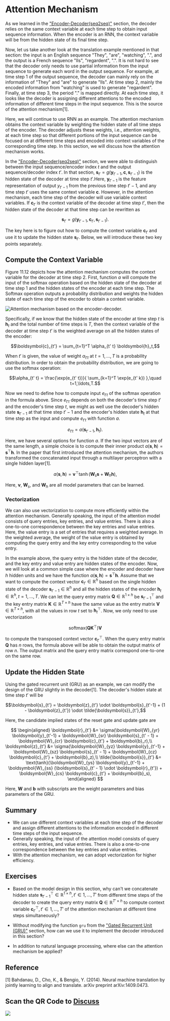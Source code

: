 # Attention Mechanism

As we learned in the ["Encoder-Decoder(seq2seq)"](seq2seq.md) section, the decoder relies on the same context variable at each time step to obtain input sequence information.  When the encoder is an RNN, the context variable will be from the hidden state of its final time step.

Now, let us take another look at the translation example mentioned in that section: the input is an English sequence "They", "are", "watching", ".", and the output is a French sequence "Ils", "regardent", ".". It is not hard to see that the decoder only needs to use partial information from the input sequence to generate each word in the output sequence. For example, at time step 1 of the output sequence, the decoder can mainly rely on the information of "They" and "are" to generate "Ils". At time step 2, mainly the encoded information from "watching" is used to generate "regardent". Finally, at time step 3, the period "." is mapped directly.  At each time step, it looks like the decoder is assigning different attentions to the encoded information of different time steps in the input sequence. This is the source of the attention mechanism[1].

Here, we will continue to use RNN as an example. The attention mechanism obtains the context variable by weighting the hidden state of all time steps of the encoder. The decoder adjusts these weights, i.e., attention weights, at each time step so that different portions of the input sequence can be focused on at different time steps and encoded into context variables of the corresponding time step. In this section, we will discuss how the attention mechanism works.


In the ["Encoder-Decoder(seq2seq)"](seq2seq.md) section, we were able to distinguish between the input sequence/encoder index $t$ and the output sequence/decoder index $t'$. In that section, $\boldsymbol{s}_{t'} = g(\boldsymbol{y}_{t'-1}, \boldsymbol{c}, \boldsymbol{s}_{t'-1})$ is the hidden state of the decoder at time step $t'$.Here, $\boldsymbol{y}_{t'-1}$ is the feature representation of output $y_{t'-1}$ from the previous time step $t'-1$, and any time step $t'$ uses the same context variable $\boldsymbol{c}$. However, in the attention mechanism, each time step of the decoder will use variable context variables. If $\boldsymbol{c}_{t'}$ is the context variable of the decoder at time step $t'$, then the hidden state of the decoder at that time step can be rewritten as

$$\boldsymbol{s}_{t'} = g(\boldsymbol{y}_{t'-1}, \boldsymbol{c}_{t'}, \boldsymbol{s}_{t'-1}).$$

The key here is to figure out how to compute the context variable $\boldsymbol{c}_{t'}$ and use it to update the hidden state $\boldsymbol{s}_{t'}$. Below, we will introduce these two key points separately.


## Compute the Context Variable

Figure 11.12 depicts how the attention mechanism computes the context variable for the decoder at time step 2. First, function $a$ will compute the input of the softmax operation based on the hidden state of the decoder at time step 1 and the hidden states of the encoder at each time step. The Softmax operation outputs a probability distribution and weights the hidden state of each time step of the encoder to obtain a context variable.

![Attention mechanism based on the encoder-decoder. ](../img/attention.svg)


Specifically, if we know that the hidden state of the encoder at time step $t$ is $\boldsymbol{h}_t$ and the total number of time steps is $T$, then the context variable of the decoder at time step $t'$ is the weighted average on all the hidden states of the encoder:

$$\boldsymbol{c}_{t'} = \sum_{t=1}^T \alpha_{t' t} \boldsymbol{h}_t,$$

When $t'$ is given, the value of weight $\alpha_{t't}$ at $t=1, \ldots,T$ is a probability distribution. In order to obtain the probability distribution, we are going to use the softmax operation:

$$\alpha_{t' t} = \frac{\exp(e_{t' t})}{ \sum_{k=1}^T \exp(e_{t' k}) },\quad t=1,\ldots,T.$$

Now we need to define how to compute input $e_{t' t}$ of the softmax operation in the formula above. Since $e_{t' t}$ depends on both the decoder's time step $t'$ and the encoder's time step $t$, we might as well use the decoder's hidden state $\boldsymbol{s}_{t' - 1}$ at that time step $t'-1$ and the encoder's hidden state $\boldsymbol{h}_t$ at that time step as the input and compute $e_{t' t}$ with function $a$.

$$e_{t' t} = a(\boldsymbol{s}_{t' - 1}, \boldsymbol{h}_t).$$


Here, we have several options for function $a$. If the two input vectors are of the same length, a simple choice is to compute their inner product $a(\boldsymbol{s}, \boldsymbol{h})=\boldsymbol{s}^\top \boldsymbol{h}$. In the paper that first introduced the attention mechanism, the authors transformed the concatenated input through a multilayer perceptron with a single hidden layer[1].

$$a(\boldsymbol{s}, \boldsymbol{h}) = \boldsymbol{v}^\top \tanh(\boldsymbol{W}_s \boldsymbol{s} + \boldsymbol{W}_h \boldsymbol{h}),$$

Here, $\boldsymbol{v}$, $\boldsymbol{W}_s$, and $\boldsymbol{W}_h$ are all model parameters that can be learned.

### Vectorization

We can also use vectorization to compute more efficiently within the attention mechanism. Generally speaking, the input of the attention model consists of query entries, key entries, and value entries. There is also a one-to-one correspondence between the key entries and value entries. Here, the value entry is a set of entries that requires a weighted average. In the weighted average, the weight of the value entry is obtained by computing the query entry and the key entry corresponding to the value entry.

In the example above, the query entry is the hidden state of the decoder, and the key entry and value entry are hidden states of the encoder.
Now, we will look at a common simple case where the encoder and decoder have $h$ hidden units and we have the function $a(\boldsymbol{s}, \boldsymbol{h})=\boldsymbol{s}^ \top \boldsymbol{h}$. Assume that we want to compute the context vector $\boldsymbol{c}_{t'}\in \mathbb{R}^{h}$ based on the single hidden state of the decoder $\boldsymbol{s}_{t' - 1} \in \mathbb{R}^{h}$ and all the hidden states of the encoder $\boldsymbol{h}_t \in \mathbb{R}^{h}, t = 1,\ldots,T$.
We can let the query entry matrix $\boldsymbol{Q} \in \mathbb{R}^{1 \times h}$ be $\boldsymbol{s}_{t' - 1}^\top$ and the key entry matrix $\boldsymbol{K} \in \mathbb{R}^{T \times h}$ have the same value as the entry matrix $\boldsymbol{V} \in \mathbb{R}^{T \times h}$, with all the values in row $t$ set to $\boldsymbol{h}_t^\top$. Now, we only need to use vectorization

$$\text{softmax}(\boldsymbol{Q}\boldsymbol{K}^\top)\boldsymbol{V}$$

to compute the transposed context vector $\boldsymbol{c}_{t'}^\top$. When the query entry matrix $\boldsymbol{Q}$ has $n$ rows, the formula above will be able to obtain the output matrix of row $n$. The output matrix and the query entry matrix correspond one-to-one on the same row.



## Update the Hidden State

Using the gated recurrent unit (GRU) as an example, we can modify the design of the GRU slightly in the decoder[1]. The decoder's hidden state at time step $t'$ will be

$$\boldsymbol{s}_{t'} = \boldsymbol{z}_{t'} \odot \boldsymbol{s}_{t'-1}  + (1 - \boldsymbol{z}_{t'}) \odot \tilde{\boldsymbol{s}}_{t'},$$

Here, the candidate implied states of the reset gate and update gate are


$$
\begin{aligned}
\boldsymbol{r}_{t'} &= \sigma(\boldsymbol{W}_{yr} \boldsymbol{y}_{t'-1} + \boldsymbol{W}_{sr} \boldsymbol{s}_{t' - 1} + \boldsymbol{W}_{cr} \boldsymbol{c}_{t'} + \boldsymbol{b}_r),\\
\boldsymbol{z}_{t'} &= \sigma(\boldsymbol{W}_{yz} \boldsymbol{y}_{t'-1} + \boldsymbol{W}_{sz} \boldsymbol{s}_{t' - 1} + \boldsymbol{W}_{cz} \boldsymbol{c}_{t'} + \boldsymbol{b}_z),\\
\tilde{\boldsymbol{s}}_{t'} &= \text{tanh}(\boldsymbol{W}_{ys} \boldsymbol{y}_{t'-1} + \boldsymbol{W}_{ss} (\boldsymbol{s}_{t' - 1} \odot \boldsymbol{r}_{t'}) + \boldsymbol{W}_{cs} \boldsymbol{c}_{t'} + \boldsymbol{b}_s),
\end{aligned}
$$

Here, $\boldsymbol{W}$ and $\boldsymbol{b}$ with subscripts are the weight parameters and bias parameters of the GRU.

## Summary

* We can use different context variables at each time step of the decoder and assign different attentions to the information encoded in different time steps of the input sequence.
* Generally speaking, the input of the attention model consists of query entries, key entries, and value entries. There is also a one-to-one correspondence between the key entries and value entries.
* With the attention mechanism, we can adopt vectorization for higher efficiency.


## Exercises

* Based on the model design in this section, why can't we concatenate hidden state $\boldsymbol{s}_{t' - 1}^\top \in \mathbb{R}^{1 \times h}, t' \in 1, \ldots, T'$ from different time steps of the decoder to create the query entry matrix $\boldsymbol{Q} \in \mathbb{R}^{T' \times h}$ to compute context variable $\boldsymbol{c}_{t'}^\top, t' \in 1, \ldots, T'$ of the attention mechanism at different time steps simultaneously?

* Without modifying the function `gru` from the ["Gated Recurrent Unit (GRU)"](../chapter_recurrent-neural-networks/gru.md) section, how can we use it to implement the decoder introduced in this section?

* In addition to natural language processing, where else can the attention mechanism be applied?

## Reference

[1] Bahdanau, D., Cho, K., & Bengio, Y. (2014). Neural machine translation by jointly learning to align and translate. arXiv preprint arXiv:1409.0473.

## Scan the QR Code to [Discuss](https://discuss.mxnet.io/t/2395)

![](../img/qr_attention.svg)
